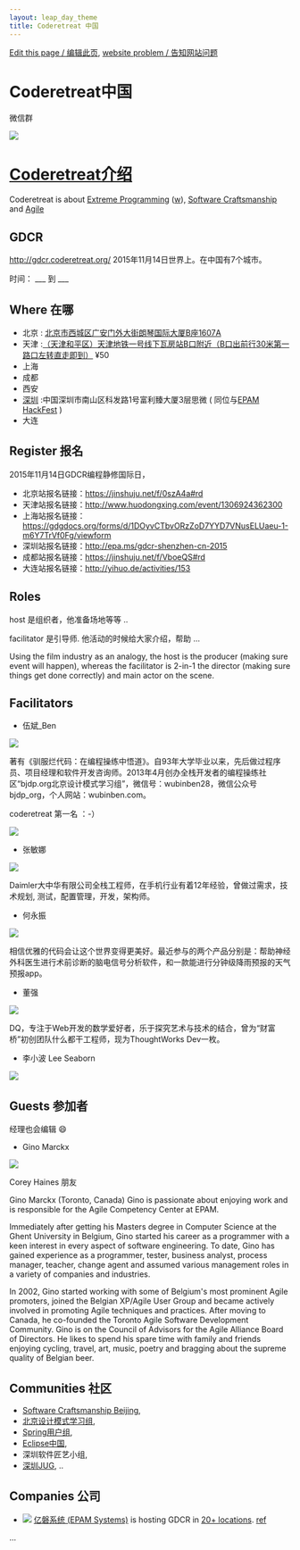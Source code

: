 ```yaml
---
layout: leap_day_theme
title: Coderetreat 中国
---
```


[Edit this page / 编辑此页](https://github.com/coderetreat-china/coderetreat-china.github.io/edit/master/index.md),
[website problem / 告知网站问题](https://github.com/coderetreat-china/coderetreat-china.github.io/issues)

# Coderetreat中国

微信群

![](images/coderetreat-china-wechat-group-257407160254633658-small.png)

# [Coderetreat介绍](http://coderetreat.org/)

Coderetreat is about [Extreme Programming](http://www.extremeprogramming.org/) ([w](https://zh.wikipedia.org/wiki/%E6%9E%81%E9%99%90%E7%BC%96%E7%A8%8B)),
 [Software Craftsmanship](http://manifesto.softwarecraftsmanship.org/#/zh-cn) and [Agile](https://zh.wikipedia.org/wiki/%E6%95%8F%E6%8D%B7%E8%BD%AF%E4%BB%B6%E5%BC%80%E5%8F%91)

## GDCR

<http://gdcr.coderetreat.org/> 2015年11月14日世界上。在中国有7个城市。

时间：  ___ 到  ___

## Where 在哪

- 北京 : [北京市西城区广安门外大街朗琴国际大厦B座1607A](http://mp.weixin.qq.com/s?__biz=MzI2OTAwOTMwMQ==&mid=211819044&idx=1&sn=3dd4835ef79cd993b22f852d55137c7d&scene=1&srcid=1015yRi9tBUYms5WpSagRphP&key=b410d3164f5f798e2ffcc8b5a62a1865617ae7d97f60d1c2b4ad33aedf1f085fcddec806307c82af442ed3a5e418ac85&ascene=1&uin=MTU3MzY5ODQ0MQ%3D%3D&devicetype=Windows+8&version=61050016&pass_ticket=9oT9P0TFRo58WDhhjt3xc95II6dTFuHVj8ZTI0qs%2By6sxx87TYikYiX2du0URk1Q)
- 天津 :[（天津和平区）天津地铁一号线下瓦房站B口附近（B口出前行30米第一路口左转直走即到）](http://www.huodongxing.com/event/1306924362300) ¥50
- 上海
- 成都
- 西安
- [深圳](shenzhen) :中国深圳市南山区科发路1号富利臻大厦3层思微  ( 同位与[EPAM HackFest](http://epa.ms/HackfestChina) )
- 大连

## Register 报名

2015年11月14日GDCR编程静修国际日，

- 北京站报名链接：<https://jinshuju.net/f/0szA4a#rd>
- 天津站报名链接：<http://www.huodongxing.com/event/1306924362300>
- 上海站报名链接：<https://gdgdocs.org/forms/d/1DOyvCTbvORzZoD7YYD7VNusELUaeu-1-m6Y7TrVf0Fg/viewform>
- 深圳站报名链接：<http://epa.ms/gdcr-shenzhen-cn-2015>
- 成都站报名链接：<https://jinshuju.net/f/VboeQS#rd>
- 大连站报名链接：<http://yihuo.de/activities/153>

## Roles

host 是组织者，他准备场地等等 ..

facilitator 是引导师. 他活动的时候给大家介绍，帮助 ...

Using the film industry as an analogy, the host is the producer (making sure event will happen), whereas the facilitator is 2-in-1
the director (making sure things get done correctly) and main actor on the scene.

## Facilitators

- 伍斌_Ben

![](http://mmbiz.qpic.cn/mmbiz/JzLiaOQ9r9qES060VQZusoYEs3NceX0KR0fBfsrahRnzic5nlORiaOld1QGLj9wMOeUK6F3xQYLPJLIB6Iw7tdhiaA/640?wx_fmt=jpeg&tp=webp&wxfrom=5&wx_lazy=1)

著有《驯服烂代码：在编程操练中悟道》。自93年大学毕业以来，先后做过程序员、项目经理和软件开发咨询师。2013年4月创办全栈开发者的编程操练社区“bjdp.org北京设计模式学习组”，微信号：wubinben28，微信公众号bjdp_org，个人网站：wubinben.com。

coderetreat 第一名 ：-）

![](images/people/WuBinBen_is_No1.PNG)

- 张敏娜

![](http://mmbiz.qpic.cn/mmbiz/JzLiaOQ9r9qES060VQZusoYEs3NceX0KReXVEYia0IOdcsicXoV075qYRibCE2H7nUYXvNaReeZOXFtvtEmNiciaZGMg/640?wx_fmt=png&tp=webp&wxfrom=5&wx_lazy=1)

Daimler大中华有限公司全栈工程师，在手机行业有着12年经验，曾做过需求，技术规划, 测试，配置管理，开发，架构师。

- 何永振

![](http://mmbiz.qpic.cn/mmbiz/JzLiaOQ9r9qES060VQZusoYEs3NceX0KRIetHWZQImxbjVTozdA3KShpmeD4PJBfwfYJOgyhI7X1rzR5oWPFSeQ/640?wx_fmt=jpeg&tp=webp&wxfrom=5&wx_lazy=1)

相信优雅的代码会让这个世界变得更美好。最近参与的两个产品分别是：帮助神经外科医生进行术前诊断的脑电信号分析软件，和一款能进行分钟级降雨预报的天气预报app。

- 董强

![](http://mmbiz.qpic.cn/mmbiz/JzLiaOQ9r9qES060VQZusoYEs3NceX0KRFMbDarQECK3YBzvibAgJPzcylF50iayib099iaaAYn4zYV910ibYp3fwYgA/640?wx_fmt=jpeg&tp=webp&wxfrom=5&wx_lazy=1)

DQ，专注于Web开发的数学爱好者，乐于探究艺术与技术的结合，曾为“财富桥”初创团队什么都干工程师，现为ThoughtWorks Dev一枚。


- 李小波 Lee Seaborn

![](images/people/Seaborn_Lee_26873ed.jpg)

## Guests 参加者

经理也会编辑  :smile:

- Gino Marckx

![](images/people/Gino_Marckx.jpg)

Corey Haines 朋友

Gino Marckx (Toronto, Canada)
Gino is passionate about enjoying work and is responsible for the Agile Competency Center at EPAM.

Immediately after getting his Masters degree in Computer Science at the Ghent University in Belgium, Gino started his career as a programmer with a keen interest in every aspect of software engineering. To date, Gino has gained experience as a programmer, tester, business analyst, process manager, teacher, change agent and assumed various management roles in a variety of companies and industries.

In 2002, Gino started working with some of Belgium's most prominent Agile promoters, joined the Belgian XP/Agile User Group and became actively involved in promoting Agile techniques and practices. After moving to Canada, he co-founded the Toronto Agile Software Development Community. Gino is on the Council of Advisors for the Agile Alliance Board of Directors.
He likes to spend his spare time with family and friends enjoying cycling, travel, art, music, poetry and bragging about the supreme quality of Belgian beer.

## Communities 社区

- [Software Craftsmanship Beijing](http://www.meetup.com/Software-Craftsmanship-Beijing/),
- [北京设计模式学习组](http://www.bjdp.org/),
- [Spring用户组](http://springioug.com/),
- [Eclipse中国](http://www.eclipsechina.org/),
- 深圳软件匠艺小组,
- [深圳JUG](http://szjug.github.io/),
..

## Companies 公司

- ![](http://szjug.github.io/images/logo/epam-logo.png)
[亿磐系统 (EPAM Systems)](http://www.epam.com) is hosting GDCR in [20+ locations](https://events.epam.com/events#coderetreat).
 [ref](http://coderetreat.org/group/facilitators/forum/topics/epam-systems-will-host-gdcr-in-20-cities)

 ...

